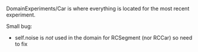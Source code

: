 DomainExperiments/Car is where everything is located for the most recent experiment.

Small bug: 
  - self.noise is _not_ used in the domain for RCSegment (nor RCCar) so need to fix
